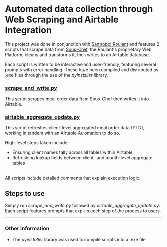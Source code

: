 # Automated data collection through Web Scraping and Airtable Integration

This project was done in conjunction with [Santropol Roulant](https://santropolroulant.org/) and features 2 scripts that scrape data from [Sous-Chef](https://github.com/savoirfairelinux/sous-chef), the Roulant's proprietary Web Platform, cleans and transforms it, then writes to an Airtable database.

Each script is written to be interactive and user-friendly, featuring several prompts with error handling. These have been compiled and distributed as .exe files through the use of the *pyinstaller* library.

### [scrape_and_write.py](https://github.com/zack-tan/sroulant-data-automation/blob/main/scrape_and_write.py)

This script scrapes meal order data from Sous-Chef then writes it into Airtable.

### [airtable_aggregate_update.py](https://github.com/zack-tan/sroulant-data-automation/blob/main/airtable_aggregate_update.py) 

This script refreshes client-level aggregated meal order data (YTD), working in tandem with an Airtable Automation to do so. <br>

High-level steps taken include:
- Ensuring client names tally across all tables within Airtable
- Refreshing lookup fields between client- and month-level aggregate tables

<br>
All scripts include detailed comments that explain execution logic.

<br>

## Steps to use

Simply run *scrape_and_write.py* followed by *airtable_aggregate_update.py*. Each script features prompts that explain each step of the process to users. 

<hr>

### Other information
- The *pyinstaller* library was used to compile scripts into a .exe file.
